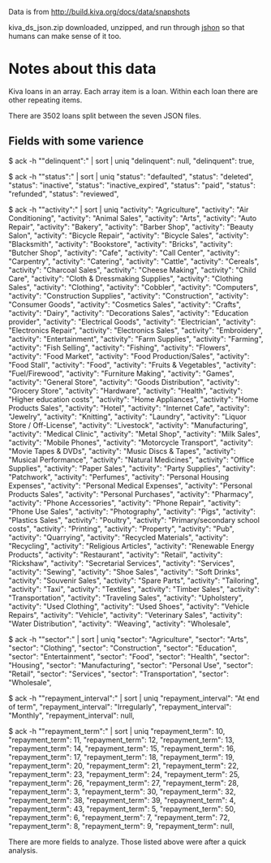 Data is from http://build.kiva.org/docs/data/snapshots

kiva_ds_json.zip downloaded, unzipped, and run through [jshon](http://kmkeen.com/jshon/) so that humans can make sense of it too.

# Notes about this data

Kiva loans in an array. Each array item is a loan. Within each loan there are other repeating items.

There are 3502 loans split between the seven JSON files.

## Fields with some varience

$ ack -h "\"delinquent\":" | sort | uniq
   "delinquent": null,
   "delinquent": true,

$ ack -h "\"status\":" | sort | uniq
   "status": "defaulted",
   "status": "deleted",
   "status": "inactive",
   "status": "inactive_expired",
   "status": "paid",
   "status": "refunded",
   "status": "reviewed",


$ ack -h "\"activity\":" | sort | uniq
   "activity": "Agriculture",
   "activity": "Air Conditioning",
   "activity": "Animal Sales",
   "activity": "Arts",
   "activity": "Auto Repair",
   "activity": "Bakery",
   "activity": "Barber Shop",
   "activity": "Beauty Salon",
   "activity": "Bicycle Repair",
   "activity": "Bicycle Sales",
   "activity": "Blacksmith",
   "activity": "Bookstore",
   "activity": "Bricks",
   "activity": "Butcher Shop",
   "activity": "Cafe",
   "activity": "Call Center",
   "activity": "Carpentry",
   "activity": "Catering",
   "activity": "Cattle",
   "activity": "Cereals",
   "activity": "Charcoal Sales",
   "activity": "Cheese Making",
   "activity": "Child Care",
   "activity": "Cloth & Dressmaking Supplies",
   "activity": "Clothing Sales",
   "activity": "Clothing",
   "activity": "Cobbler",
   "activity": "Computers",
   "activity": "Construction Supplies",
   "activity": "Construction",
   "activity": "Consumer Goods",
   "activity": "Cosmetics Sales",
   "activity": "Crafts",
   "activity": "Dairy",
   "activity": "Decorations Sales",
   "activity": "Education provider",
   "activity": "Electrical Goods",
   "activity": "Electrician",
   "activity": "Electronics Repair",
   "activity": "Electronics Sales",
   "activity": "Embroidery",
   "activity": "Entertainment",
   "activity": "Farm Supplies",
   "activity": "Farming",
   "activity": "Fish Selling",
   "activity": "Fishing",
   "activity": "Flowers",
   "activity": "Food Market",
   "activity": "Food Production/Sales",
   "activity": "Food Stall",
   "activity": "Food",
   "activity": "Fruits & Vegetables",
   "activity": "Fuel/Firewood",
   "activity": "Furniture Making",
   "activity": "Games",
   "activity": "General Store",
   "activity": "Goods Distribution",
   "activity": "Grocery Store",
   "activity": "Hardware",
   "activity": "Health",
   "activity": "Higher education costs",
   "activity": "Home Appliances",
   "activity": "Home Products Sales",
   "activity": "Hotel",
   "activity": "Internet Cafe",
   "activity": "Jewelry",
   "activity": "Knitting",
   "activity": "Laundry",
   "activity": "Liquor Store / Off-License",
   "activity": "Livestock",
   "activity": "Manufacturing",
   "activity": "Medical Clinic",
   "activity": "Metal Shop",
   "activity": "Milk Sales",
   "activity": "Mobile Phones",
   "activity": "Motorcycle Transport",
   "activity": "Movie Tapes & DVDs",
   "activity": "Music Discs & Tapes",
   "activity": "Musical Performance",
   "activity": "Natural Medicines",
   "activity": "Office Supplies",
   "activity": "Paper Sales",
   "activity": "Party Supplies",
   "activity": "Patchwork",
   "activity": "Perfumes",
   "activity": "Personal Housing Expenses",
   "activity": "Personal Medical Expenses",
   "activity": "Personal Products Sales",
   "activity": "Personal Purchases",
   "activity": "Pharmacy",
   "activity": "Phone Accessories",
   "activity": "Phone Repair",
   "activity": "Phone Use Sales",
   "activity": "Photography",
   "activity": "Pigs",
   "activity": "Plastics Sales",
   "activity": "Poultry",
   "activity": "Primary/secondary school costs",
   "activity": "Printing",
   "activity": "Property",
   "activity": "Pub",
   "activity": "Quarrying",
   "activity": "Recycled Materials",
   "activity": "Recycling",
   "activity": "Religious Articles",
   "activity": "Renewable Energy Products",
   "activity": "Restaurant",
   "activity": "Retail",
   "activity": "Rickshaw",
   "activity": "Secretarial Services",
   "activity": "Services",
   "activity": "Sewing",
   "activity": "Shoe Sales",
   "activity": "Soft Drinks",
   "activity": "Souvenir Sales",
   "activity": "Spare Parts",
   "activity": "Tailoring",
   "activity": "Taxi",
   "activity": "Textiles",
   "activity": "Timber Sales",
   "activity": "Transportation",
   "activity": "Traveling Sales",
   "activity": "Upholstery",
   "activity": "Used Clothing",
   "activity": "Used Shoes",
   "activity": "Vehicle Repairs",
   "activity": "Vehicle",
   "activity": "Veterinary Sales",
   "activity": "Water Distribution",
   "activity": "Weaving",
   "activity": "Wholesale",

 $ ack -h "\"sector\":" | sort | uniq
   "sector": "Agriculture",
   "sector": "Arts",
   "sector": "Clothing",
   "sector": "Construction",
   "sector": "Education",
   "sector": "Entertainment",
   "sector": "Food",
   "sector": "Health",
   "sector": "Housing",
   "sector": "Manufacturing",
   "sector": "Personal Use",
   "sector": "Retail",
   "sector": "Services",
   "sector": "Transportation",
   "sector": "Wholesale",

$ ack -h "\"repayment_interval\":" | sort | uniq
    "repayment_interval": "At end of term",
    "repayment_interval": "Irregularly",
    "repayment_interval": "Monthly",
    "repayment_interval": null,

 $ ack -h "\"repayment_term\":" | sort | uniq
    "repayment_term": 10,
    "repayment_term": 11,
    "repayment_term": 12,
    "repayment_term": 13,
    "repayment_term": 14,
    "repayment_term": 15,
    "repayment_term": 16,
    "repayment_term": 17,
    "repayment_term": 18,
    "repayment_term": 19,
    "repayment_term": 20,
    "repayment_term": 21,
    "repayment_term": 22,
    "repayment_term": 23,
    "repayment_term": 24,
    "repayment_term": 25,
    "repayment_term": 26,
    "repayment_term": 27,
    "repayment_term": 28,
    "repayment_term": 3,
    "repayment_term": 30,
    "repayment_term": 32,
    "repayment_term": 38,
    "repayment_term": 39,
    "repayment_term": 4,
    "repayment_term": 43,
    "repayment_term": 5,
    "repayment_term": 50,
    "repayment_term": 6,
    "repayment_term": 7,
    "repayment_term": 72,
    "repayment_term": 8,
    "repayment_term": 9,
    "repayment_term": null,

 There are more fields to analyze. Those listed above were after a quick analysis.